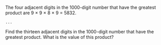 The four adjacent digits in the 1000-digit number that have the greatest product are 9 × 9 × 8 × 9 = 5832.

```
...
```

Find the thirteen adjacent digits in the 1000-digit number that have the greatest product. What is the value of this product?
